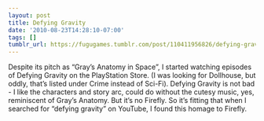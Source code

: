 ```yaml
---
layout: post
title: Defying Gravity
date: '2010-08-23T14:28:10-07:00'
tags: []
tumblr_url: https://fugugames.tumblr.com/post/110411956826/defying-gravity
---
```

Despite its pitch as “Gray’s Anatomy in Space”, I started watching episodes of Defying Gravity on the PlayStation Store. (I was looking for Dollhouse, but oddly, that’s listed under Crime instead of Sci-Fi). Defying Gravity is not bad - I like the characters and story arc, could do without the cutesy music, yes, reminiscent of Gray’s Anatomy. But it’s no Firefly. So it’s fitting that when I searched for “defying gravity” on YouTube, I found this homage to Firefly.


